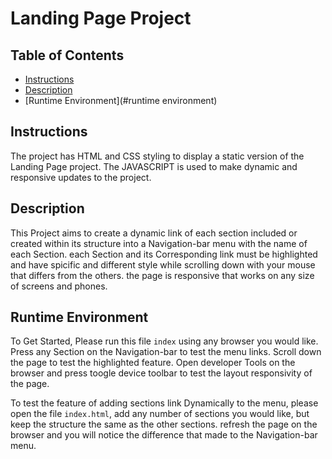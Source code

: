 # Landing Page Project

## Table of Contents

* [Instructions](#instructions)
* [Description](#description)
* [Runtime Environment](#runtime environment)

## Instructions

The project has HTML and CSS styling to display a static version of the Landing Page project.
The JAVASCRIPT is used to make dynamic and responsive updates to the project.
##

## Description

This Project aims to create a dynamic link of each section included or created within its structure into a Navigation-bar menu with the name of each Section.
each Section and its Corresponding link must be highlighted and have spicific and different style while scrolling down with your mouse that differs from the others. 
the page is responsive that works on any size of screens and phones.
##

## Runtime Environment

To Get Started, Please run this file `index` using any browser you would like.
Press any Section on the Navigation-bar to test the menu links.
Scroll down the page to test the highlighted feature.
Open developer Tools on the browser and press toogle device toolbar to test the layout responsivity of the page.

To test the feature of adding sections link Dynamically to the menu, please open the file `index.html`, add any number of sections you would like, but keep the structure the same as the other sections. refresh the page on the browser and you will notice the difference that made to the Navigation-bar menu.
##